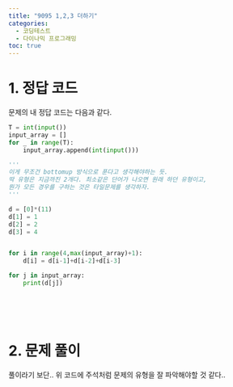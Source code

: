```yaml
---
title: "9095 1,2,3 더하기"
categories:
  - 코딩테스트
  - 다이나믹 프로그래밍
toc: true
---
```

  
# 1. 정답 코드

문제의 내 정답 코드는 다음과 같다.

```python
T = int(input())
input_array = []
for _ in range(T):
    input_array.append(int(input()))

'''
이게 무조건 bottomup 방식으로 푼다고 생각해야하는 듯.
딱 유형은 지금까진 2개다. 최소같은 단어가 나오면 원래 하던 유형이고,
뭔가 모든 경우를 구하는 것은 타일문제를 생각하자. 
'''

d = [0]*(11)
d[1] = 1
d[2] = 2
d[3] = 4


for i in range(4,max(input_array)+1):
    d[i] = d[i-1]+d[i-2]+d[i-3]

for j in input_array:
    print(d[j])
```

<br/><br/><br/>

# 2. 문제 풀이

풀이라기 보단.. 위 코드에 주석처럼 문제의 유형을 잘 파악해야할 것 같다.. 